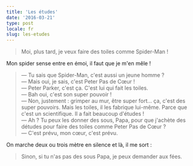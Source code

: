 ```yaml
---
title: 'Les études'
date: '2016-03-21'
type: post
locale: fr
slug: les-etudes
---
```


> Moi, plus tard, je veux faire des toiles comme Spider-Man !

Mon <span lang="en">spider sense</span> entre en émoi, il faut que je m'en mêle !

<!-- more -->

> — Tu sais que Spider-Man, c'est aussi un jeune homme ?  
> — Mais oui, je sais, c'est Peter Pas de Cœur !  
> — Peter Parker, c'est ça. C'est lui qui fait les toiles.  
> — Bah oui, c'est son super pouvoir !  
> — Non, justement : grimper au mur, être super fort… ça, c'est des super pouvoirs. Mais les toiles, il les fabrique lui-même. Parce que c'est un scientifique. Il a fait beaucoup d'études !  
> — Ah ? Tu peux les donner des sous, Papa, pour que j'achète des détudes pour faire des toiles comme Peter Pas de Cœur ?  
> — C'est prévu, mon cœur, c'est prévu.

On marche deux ou trois mètre en silence et là, il me sort :

> Sinon, si tu n'as pas des sous Papa, je peux demander aux fées.
